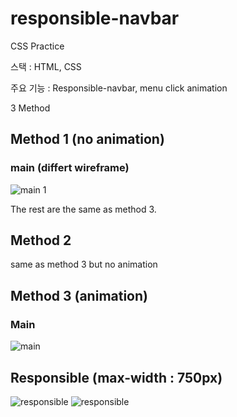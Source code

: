 # responsible-navbar
 
CSS Practice

스택 : HTML, CSS 

주요 기능 : Responsible-navbar, menu click animation

3 Method

## Method 1 (no animation)

### main (differt wireframe)

![main 1](https://user-images.githubusercontent.com/75817235/108508249-e2f68b00-72fe-11eb-9a6c-525279fc13f8.PNG)

The rest are the same as method 3.

## Method 2 

same as method 3 but no animation

## Method 3 (animation)

### Main

![main](https://user-images.githubusercontent.com/75817235/108507103-2a7c1780-72fd-11eb-81d9-755c45d0489d.PNG)

## Responsible (max-width : 750px)

![responsible](https://user-images.githubusercontent.com/75817235/108507109-2bad4480-72fd-11eb-97d2-5622626820c9.PNG)
![responsible](https://user-images.githubusercontent.com/75817235/108507112-2bad4480-72fd-11eb-8730-c4002c40a832.PNG)
